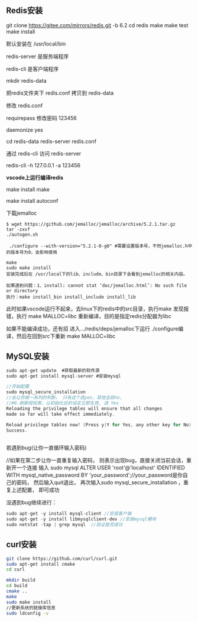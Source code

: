 ## Redis安装

git clone https://gitee.com/mirrors/redis.git -b 6.2
cd redis
make
make test
make install

默认安装在 /usr/local/bin

redis-server 是服务端程序

redis-cli 是客户端程序


mkdir redis-data

把redis文件夹下 redis.conf 拷贝到 redis-data

修改 redis.conf

requirepass 修改密码 123456

daemonize yes

cd redis-data
redis-server redis.conf

通过 redis-cli 访问 redis-server

redis-cli -h 127.0.0.1 -a 123456

**vscode上运行编译redis**

make install make

make install autoconf

下载jemalloc

~~~
$ wget https://github.com/jemalloc/jemalloc/archive/5.2.1.tar.gz
tar -zxvf 
./autogen.sh 

 ./configure --with-version="5.2.1-0-g0" #需要设置版本号，不然jemalloc.h中的版本号为0，会影响使用
 
make
sudo make install
安装完成后在 /usr/local下的lib、include、bin目录下会看到jemalloc的相关内容。

如果遇到问题：1、install: cannot stat ‘doc/jemalloc.html’: No such file or directory
执行：make install_bin install_include install_lib
~~~

此时如果vscode运行不起来，去linux下的redis中的src目录，执行make 发现报错，执行 make MALLOC=libc 重新编译，目的是指定redis分配器为libc

如果不能编译成功，还有招
进入…/redis/deps/jemalloc下运行 ./configure编译，然后在回到src下重新
make MALLOC=libc



## MySQL安装

~~~c
sudo apt-get update  #获取最新的软件源
sudo apt-get install mysql-server #安装mysql

//开始配置
sudo mysql_secure_installation
//会让你做一系列的判断， 只有这个选yes，其他全部no，
//#6.刷新授权表，让初始化后的设定立即生效, 选 Yes
Reloading the privilege tables will ensure that all changes
made so far will take effect immediately.

Reload privilege tables now? (Press y|Y for Yes, any other key for No) : y
Success.
    

~~~

若遇到bug(让你一直循环输入密码)

//如果在第二步让你一直重复输入密码， 则表示出现bug，直接关闭当前会话，重新开一个连接
 输入 sudo mysql
 ALTER USER 'root'@'localhost' IDENTIFIED WITH  mysql_native_password    BY 'your_password';//your_password是你自己的密码， 然后输入quit退出， 再次输入sudo mysql_secure_installation ，重复上述配置， 即可成功

没遇到bug继续进行：

~~~c
sudo apt-get -y install mysql-client //安装客户端
sudo apt-get -y install libmysqlclient-dev //安装mysql模块
sudo netstat -tap | grep mysql	//验证是否成功
~~~



## curl安装

```bash
git clone https://github.com/curl/curl.git
sudo apt-get install cmake
cd curl

mkdir build
cd build 
cmake ..
make
sudo make install 
//更新系统的链接库信息
sudo ldconfig -v
```

